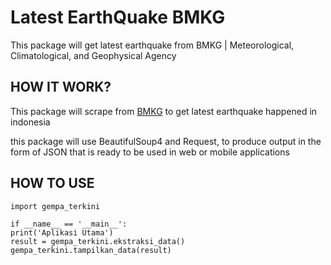 # Latest EarthQuake BMKG
This package will get latest earthquake from BMKG | Meteorological, Climatological, and Geophysical Agency
## HOW IT WORK?
This package will scrape from [BMKG](https://bmkg.go.id) to get latest earthquake happened in indonesia

this package will use BeautifulSoup4 and Request, to produce output in the form of JSON that is ready to be used in web or mobile applications

## HOW TO USE
    import gempa_terkini

    if __name__ == '__main__':
    print('Aplikasi Utama')
    result = gempa_terkini.ekstraksi_data()
    gempa_terkini.tampilkan_data(result)

